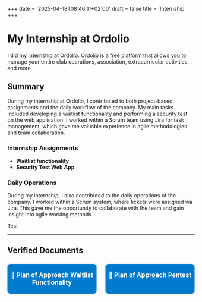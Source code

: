 +++
date = '2025-04-18T08:46:11+02:00'
draft = false
title = 'Internship'
+++

# My Internship at Ordolio
I did my internship at [Ordolio](https://ordolio.com). Ordolio is a free platform that allows you to manage your entire club operations, association, extracurricular activities, and more.

## Summary

During my internship at Ordolio, I contributed to both project-based assignments and the daily workflow of the company. My main tasks included developing a waitlist functionality and performing a security test on the web application. I worked within a Scrum team using Jira for task management, which gave me valuable experience in agile methodologies and team collaboration.

### Internship Assignments

- **Waitlist functionality**
- **Security Test Web App**

### Daily Operations

During my internship, I also contributed to the daily operations of the company. I worked within a Scrum system, where tickets were assigned via Jira. This gave me the opportunity to collaborate with the team and gain insight into agile working methods.

Test

---

## Verified Documents

<div style="display: flex; flex-wrap: wrap; gap: 1.5rem; margin-top: 1.5rem;">
  <a href="/files/PVA_wachtlijsten.docx" download style="flex: 1 1 200px; text-align: center; background: #007acc; color: #fff; padding: 1.2em 0; border-radius: 8px; font-size: 1.2em; text-decoration: none; font-weight: bold; box-shadow: 0 2px 8px rgba(0,0,0,0.08); transition: background 0.2s;">
    📄 Plan of Approach Waitlist Functionality
  </a>
  <a href="/files/PVA_pentest.docx" download style="flex: 1 1 200px; text-align: center; background: #007acc; color: #fff; padding: 1.2em 0; border-radius: 8px; font-size: 1.2em; text-decoration: none; font-weight: bold; box-shadow: 0 2px 8px rgba(0,0,0,0.08); transition: background 0.2s;">
    📄 Plan of Approach Pentest
  </a>
</div>





